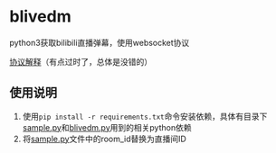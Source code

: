# blivedm

python3获取bilibili直播弹幕，使用websocket协议

[协议解释](https://blog.csdn.net/xfgryujk/article/details/80306776)（有点过时了，总体是没错的）

## 使用说明
1. 使用`pip install -r requirements.txt`命令安装依赖，具体有目录下[sample.py](./sample.py)和[blivedm.py](./blivedm.py)用到的相关python依赖
2. 将[sample.py](./sample.py)文件中的room_id替换为直播间ID
